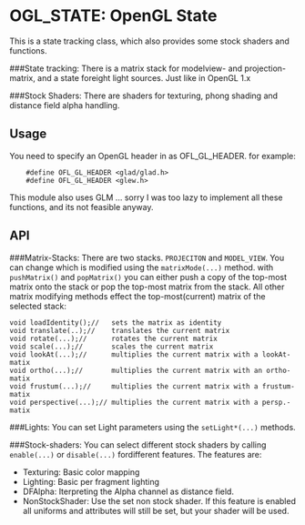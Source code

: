 OGL_STATE: OpenGL State
================================================================================
This is a state tracking class, which also provides some stock shaders and
functions.

###State tracking:
There is a matrix stack for modelview- and projection-matrix, and a state
foreight light sources. Just like in OpenGL 1.x

###Stock Shaders:
There are shaders for texturing, phong shading and distance field alpha
handling.

Usage
--------------------------------------------------------------------------------

You need to specify an OpenGL header in as OFL_GL_HEADER. for example:  

```
	#define OFL_GL_HEADER <glad/glad.h>  
	#define OFL_GL_HEADER <glew.h>
```

This module also uses GLM ... sorry I was too lazy to implement all
these functions, and its not feasible anyway.


API
--------------------------------------------------------------------------------

###Matrix-Stacks:
There are two stacks. `PROJECITON` and `MODEL_VIEW`. You can change which is
modified using the `matrixMode(...)` method.
with `pushMatrix()` and `popMatrix()` you can either push a copy of the top-most
matrix onto the stack or pop the top-most matrix from the stack.
All other matrix modifying methods effect the top-most(current)
matrix of the selected stack:  

```
void loadIdentity();//   sets the matrix as identity  
void translate(..);//    translates the current matrix  
void rotate(...);//      rotates the current matrix  
void scale(...);//       scales the current matrix  
void lookAt(...);//      multiplies the current matrix with a lookAt-matix  
void ortho(...);//       multiplies the current matrix with an ortho-matix  
void frustum(...);//     multiplies the current matrix with a frustum-matix  
void perspective(...);// multiplies the current matrix with a persp.-matix  
```
###Lights:
You can set Light parameters using the `setLight*(...)` methods.

###Stock-shaders:
You can select different stock shaders by calling `enable(...)` or `disable(...)`
fordifferent features.
The features are:

* Texturing: Basic color mapping
* Lighting: Basic per fragment lighting
* DFAlpha: Iterpreting the Alpha channel as distance field.
* NonStockShader: Use the set non stock shader. If this feature is
enabled all uniforms and attributes will still be set, but your shader
will be used.

